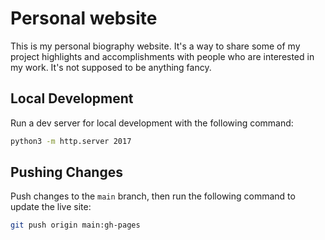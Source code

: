 # Personal website
This is my personal biography website.
It's a way to share some of my project highlights and accomplishments with people who are interested in my work.
It's not supposed to be anything fancy.

## Local Development
Run a dev server for local development with the following command:

```bash
python3 -m http.server 2017
```

## Pushing Changes
Push changes to the `main` branch, then run the following command to update the live site:

```bash
git push origin main:gh-pages
```
